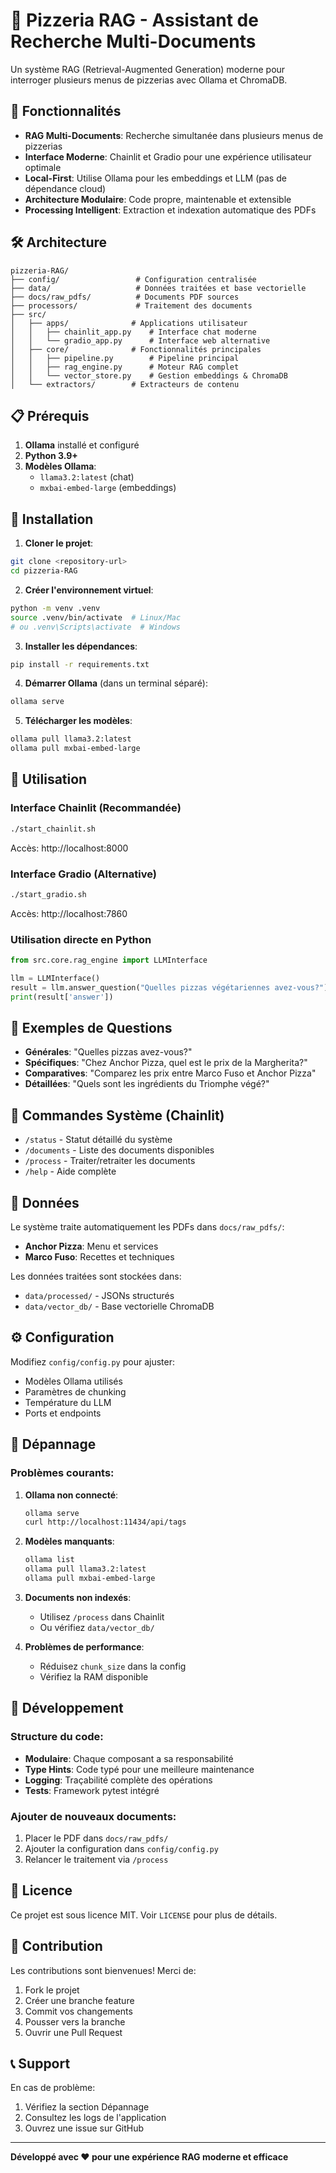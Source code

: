 # 🍕 Pizzeria RAG - Assistant de Recherche Multi-Documents

Un système RAG (Retrieval-Augmented Generation) moderne pour interroger plusieurs menus de pizzerias avec Ollama et ChromaDB.

## 🚀 Fonctionnalités

- **RAG Multi-Documents**: Recherche simultanée dans plusieurs menus de pizzerias
- **Interface Moderne**: Chainlit et Gradio pour une expérience utilisateur optimale
- **Local-First**: Utilise Ollama pour les embeddings et LLM (pas de dépendance cloud)
- **Architecture Modulaire**: Code propre, maintenable et extensible
- **Processing Intelligent**: Extraction et indexation automatique des PDFs

## 🛠️ Architecture

```
pizzeria-RAG/
├── config/                 # Configuration centralisée
├── data/                   # Données traitées et base vectorielle
├── docs/raw_pdfs/          # Documents PDF sources
├── processors/             # Traitement des documents
├── src/
│   ├── apps/              # Applications utilisateur
│   │   ├── chainlit_app.py    # Interface chat moderne
│   │   └── gradio_app.py      # Interface web alternative
│   ├── core/              # Fonctionnalités principales
│   │   ├── pipeline.py        # Pipeline principal
│   │   ├── rag_engine.py      # Moteur RAG complet
│   │   └── vector_store.py    # Gestion embeddings & ChromaDB
│   └── extractors/        # Extracteurs de contenu
```

## 📋 Prérequis

1. **Ollama** installé et configuré
2. **Python 3.9+**
3. **Modèles Ollama**:
   - `llama3.2:latest` (chat)
   - `mxbai-embed-large` (embeddings)

## 🔧 Installation

1. **Cloner le projet**:
```bash
git clone <repository-url>
cd pizzeria-RAG
```

2. **Créer l'environnement virtuel**:
```bash
python -m venv .venv
source .venv/bin/activate  # Linux/Mac
# ou .venv\Scripts\activate  # Windows
```

3. **Installer les dépendances**:
```bash
pip install -r requirements.txt
```

4. **Démarrer Ollama** (dans un terminal séparé):
```bash
ollama serve
```

5. **Télécharger les modèles**:
```bash
ollama pull llama3.2:latest
ollama pull mxbai-embed-large
```

## 🎯 Utilisation

### Interface Chainlit (Recommandée)
```bash
./start_chainlit.sh
```
Accès: http://localhost:8000

### Interface Gradio (Alternative)
```bash
./start_gradio.sh
```
Accès: http://localhost:7860

### Utilisation directe en Python
```python
from src.core.rag_engine import LLMInterface

llm = LLMInterface()
result = llm.answer_question("Quelles pizzas végétariennes avez-vous?")
print(result['answer'])
```

## 💬 Exemples de Questions

- **Générales**: "Quelles pizzas avez-vous?"
- **Spécifiques**: "Chez Anchor Pizza, quel est le prix de la Margherita?"
- **Comparatives**: "Comparez les prix entre Marco Fuso et Anchor Pizza"
- **Détaillées**: "Quels sont les ingrédients du Triomphe végé?"

## 🔧 Commandes Système (Chainlit)

- `/status` - Statut détaillé du système
- `/documents` - Liste des documents disponibles
- `/process` - Traiter/retraiter les documents
- `/help` - Aide complète

## 📁 Données

Le système traite automatiquement les PDFs dans `docs/raw_pdfs/`:
- **Anchor Pizza**: Menu et services
- **Marco Fuso**: Recettes et techniques

Les données traitées sont stockées dans:
- `data/processed/` - JSONs structurés
- `data/vector_db/` - Base vectorielle ChromaDB

## ⚙️ Configuration

Modifiez `config/config.py` pour ajuster:
- Modèles Ollama utilisés
- Paramètres de chunking
- Température du LLM
- Ports et endpoints

## 🐛 Dépannage

### Problèmes courants:

1. **Ollama non connecté**:
   ```bash
   ollama serve
   curl http://localhost:11434/api/tags
   ```

2. **Modèles manquants**:
   ```bash
   ollama list
   ollama pull llama3.2:latest
   ollama pull mxbai-embed-large
   ```

3. **Documents non indexés**:
   - Utilisez `/process` dans Chainlit
   - Ou vérifiez `data/vector_db/`

4. **Problèmes de performance**:
   - Réduisez `chunk_size` dans la config
   - Vérifiez la RAM disponible

## 🚀 Développement

### Structure du code:
- **Modulaire**: Chaque composant a sa responsabilité
- **Type Hints**: Code typé pour une meilleure maintenance
- **Logging**: Traçabilité complète des opérations
- **Tests**: Framework pytest intégré

### Ajouter de nouveaux documents:
1. Placer le PDF dans `docs/raw_pdfs/`
2. Ajouter la configuration dans `config/config.py`
3. Relancer le traitement via `/process`

## 📄 Licence

Ce projet est sous licence MIT. Voir `LICENSE` pour plus de détails.

## 🤝 Contribution

Les contributions sont bienvenues! Merci de:
1. Fork le projet
2. Créer une branche feature
3. Commit vos changements
4. Pousser vers la branche
5. Ouvrir une Pull Request

## 📞 Support

En cas de problème:
1. Vérifiez la section Dépannage
2. Consultez les logs de l'application
3. Ouvrez une issue sur GitHub

---

**Développé avec ❤️ pour une expérience RAG moderne et efficace**
